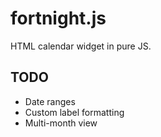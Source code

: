 fortnight.js
============

HTML calendar widget in pure JS.


TODO
----
* Date ranges
* Custom label formatting
* Multi-month view
